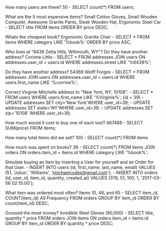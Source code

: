 How many users are there? 50 
	- SELECT count(*) FROM users;

What are the 5 most expensive items? Small Cotton Gloves, Small Wooden Computer, Awesome Granite Pants, Sleek Wooden Hat, Ergonomic Steel Car
	-  SELECT title FROM items ORDER BY price DESC;

Whats the cheapest book? Ergonomic Granite Chair
	- SELECT * FROM items WHERE category LIKE '%book%' ORDER BY price ASC;

Who lives at "6439 Zetta Hills, Willmouth, WY"? Do they have another address? Corinne Little
	- SELECT * FROM addresses JOIN users ON addresses.user_id = users.id WHERE addresses.street LIKE '%6439%';

Do they have another address? 54369 Wolff Forges
	- SELECT * FROM addresses JOIN users ON addresses.user_id = users.id WHERE users.first_name LIKE '%corrine%';

Correct Virginie Mitchells address to "New York, NY, 10108".
	- SELECT * FROM users WHERE users.first_name LIKE '%Virginie%'; (id = 39)
	- UPDATE addresses SET city='New York'WHERE user_id=39;
	- UPDATE addresses SET state='NY'WHERE user_id=39;
	- UPDATE addresses SET zip='10108' WHERE user_id=39;

How much would it cost to buy one of each tool? 467488
	- SELECT SUM(price) FROM items;

How many total items did we sell? 100
	- SELECT count(*) FROM items

How much was spent on books? 36
	- SELECT count(*) FROM items JOIN orders ON orders.item_id = items.id WHERE category LIKE '%book%';

Simulate buying an item by inserting a User for yourself and an Order for that User.
	- INSERT INTO users (id, first_name, last_name, email) VALUES (51, 'Julius', 'Williams', 'jmichaelcodes@gmail.com');
	- INSERT INTO orders (id, user_id, item_id, quantity, created_at) VALUES (378, 51, 100, 1, '2017-03-06 02:15:00');

What item was ordered most often? Items 10, 46, and 65
	- SELECT item_id, COUNT(item_id) AS Frequency FROM orders GROUP BY item_id ORDER BY count(item_id) DESC;

Grossed the most money? Inredible Steel Gloves (90,000)
	- SELECT title, quantity * price FROM orders JOIN items ON orders.item_id = items.id GROUP BY item_id ORDER BY quantity * price DESC; 